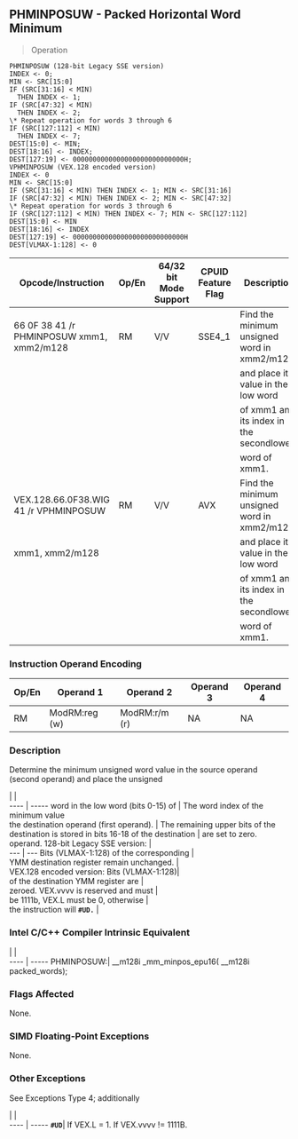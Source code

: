 ## PHMINPOSUW  -  Packed Horizontal Word Minimum

> Operation

``` slim
PHMINPOSUW (128-bit Legacy SSE version)
INDEX <- 0;
MIN <- SRC[15:0]
IF (SRC[31:16] < MIN)
  THEN INDEX <- 1;
IF (SRC[47:32] < MIN)
  THEN INDEX <- 2;
\* Repeat operation for words 3 through 6
IF (SRC[127:112] < MIN)
  THEN INDEX <- 7;
DEST[15:0] <- MIN;
DEST[18:16] <- INDEX;
DEST[127:19] <- 0000000000000000000000000000H;
VPHMINPOSUW (VEX.128 encoded version)
INDEX <- 0
MIN <- SRC[15:0]
IF (SRC[31:16] < MIN) THEN INDEX <- 1; MIN <- SRC[31:16]
IF (SRC[47:32] < MIN) THEN INDEX <- 2; MIN <- SRC[47:32]
\* Repeat operation for words 3 through 6
IF (SRC[127:112] < MIN) THEN INDEX <- 7; MIN <- SRC[127:112]
DEST[15:0] <- MIN
DEST[18:16] <- INDEX
DEST[127:19] <- 0000000000000000000000000000H
DEST[VLMAX-1:128] <- 0

```

 Opcode/Instruction                       | Op/En| 64/32 bit Mode Support| CPUID Feature Flag| Description                                
 ---  | --- | --- | --- | ---
 66 0F 38 41 /r PHMINPOSUW xmm1, xmm2/m128| RM   | V/V                   | SSE4_1            | Find the minimum unsigned word in xmm2/m128
                                          |      |                       |                   | and place its value in the low word        
                                          |      |                       |                   | of xmm1 and its index in the secondlowest  
                                          |      |                       |                   | word of xmm1.                              
 VEX.128.66.0F38.WIG 41 /r VPHMINPOSUW    | RM   | V/V                   | AVX               | Find the minimum unsigned word in xmm2/m128
 xmm1, xmm2/m128                          |      |                       |                   | and place its value in the low word        
                                          |      |                       |                   | of xmm1 and its index in the secondlowest  
                                          |      |                       |                   | word of xmm1.                              

### Instruction Operand Encoding
 Op/En| Operand 1    | Operand 2    | Operand 3| Operand 4
 ---  | --- | --- | --- | ---
 RM   | ModRM:reg (w)| ModRM:r/m (r)| NA       | NA       

### Description
Determine the minimum unsigned word value in the source operand (second operand)
and place the unsigned

   | |  
---- | -----
 word in the low word (bits 0-15) of        | The word index of the minimum value        
 the destination operand (first operand).   | The remaining upper bits of the destination
 is stored in bits 16-18 of the destination | are set to zero.                           
 operand. 128-bit Legacy SSE version:       |                                            
 ---  | ---
 Bits (VLMAX-1:128) of the corresponding    |                                            
 YMM destination register remain unchanged. |                                            
 VEX.128 encoded version: Bits (VLMAX-1:128)|                                            
 of the destination YMM register are        |                                            
 zeroed. VEX.vvvv is reserved and must      |                                            
 be 1111b, VEX.L must be 0, otherwise       |                                            
 the instruction will **``#UD.``**                  |                                            


### Intel C/C++ Compiler Intrinsic Equivalent
   | |  
---- | -----
 PHMINPOSUW:| __m128i _mm_minpos_epu16( __m128i packed_words);

### Flags Affected
None.


### SIMD Floating-Point Exceptions
None.


### Other Exceptions
See Exceptions Type 4; additionally

   | |  
---- | -----
 **``#UD``**| If VEX.L = 1. If VEX.vvvv != 1111B.
